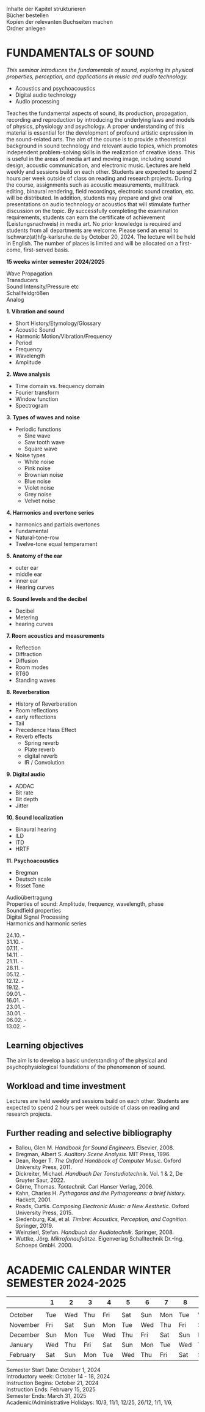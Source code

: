 Inhalte der Kapitel strukturieren<br>
Bücher bestellen<br>
Kopien der relevanten Buchseiten machen<br>
Ordner anlegen<br>



# FUNDAMENTALS OF SOUND

*This seminar introduces the fundamentals of sound, exploring its physical properties, perception, and applications in music and audio technology.*<br>

  - Acoustics and psychoacoustics
  - Digital audio technology
  - Audio processing




Teaches the fundamental aspects of sound, its production, propagation, recording and reproduction by introducing the underlying laws and models of physics, physiology and psychology. A proper understanding of this material is essential for the development of profound artistic expression in the sound-related arts. The aim of the course is to provide a theoretical background in sound technology and relevant audio topics, which promotes independent problem-solving skills in the realization of creative ideas. This is useful in the areas of media art and moving image, including sound design, acoustic communication, and electronic music. Lectures are held weekly and sessions build on each other. Students are expected to spend 2 hours per week outside of class on reading and research projects. During the course, assignments such as acoustic measurements, multitrack editing, binaural rendering, field recordings, electronic sound creation, etc. will be distributed. In addition, students may prepare and give oral presentations on audio technology or acoustics that will stimulate further discussion on the topic. By successfully completing the examination requirements, students can earn the certificate of achievement (Leistungsnachweis) in media art. No prior knowledge is required and students from all departments are welcome. Please send an email to lschwarz(at)hfg-karlsruhe.de by October 20, 2024. The lecture will be held in English. The number of places is limited and will be allocated on a first-come, first-served basis.


**15 weeks winter semester 2024/2025**<br>

Wave Propagation<br>
Transducers<br>
Sound Intensity/Pressure etc <br>
Schallfeldgrößen<br>
Analog<br>

**1. Vibration and sound**
- Short History/Etymology/Glossary
- Acoustic Sound
- Harmonic Motion/Vibration/Frequency
- Period
- Frequency
- Wavelength
- Amplitude

**2. Wave analysis**
- Time domain vs. frequency domain
- Fourier transform
- Window function
- Spectrogram
 

**3. Types of waves and noise**
- Periodic functions
  - Sine wave
  - Saw tooth wave
  - Square wave
- Noise types
  - White noise
  - Pink noise
  - Brownian noise
  - Blue noise
  - Violet noise
  - Grey noise
  - Velvet noise
     
**4. Harmonics and overtone series**
- harmonics and partials overtones
- Fundamental
- Natural-tone-row
- Twelve-tone equal temperament

**5. Anatomy of the ear**
- outer ear
- middle ear
- inner ear
- Hearing curves


**6. Sound levels and the decibel**
- Decibel
- Metering
- hearing curves
    
**7. Room acoustics and measurements**
- Reflection
- Diffraction
- Diffusion
- Room modes
- RT60
- Standing waves
      
**8. Reverberation**
- History of Reverberation
- Room reflections
- early reflections
- Tail
- Precedence Hass Effect
- Reverb effects
  - Spring reverb
  - Plate reverb
  - digital reverb
  - IR / Convolution
    
**9. Digital audio**
- ADDAC
- Bit rate
- Bit depth
- Jitter

    

**10. Sound localization**
- Binaural hearing
- ILD
- ITD
- HRTF

    
**11. Psychoacoustics**
- Bregman
- Deutsch scale
- Risset Tone
    
    

Audioübertragung<br>
Properties of sound: Amplitude, frequency, wavelength, phase<br>
Soundfield properties<br>
Digital Signal Processing<br>
Harmonics and harmonic series<br>



24.10. -  
31.10. -  
07.11. -  
14.11. -  
21.11. -  
28.11. -  
05.12. -  
12.12. -  
19.12. -  
09.01. -  
16.01. -  
23.01. -  
30.01. -  
06.02. -  
13.02. -  



## Learning objectives

The aim is to develop a basic understanding of the physical and psychophysiological foundations of the phenomenon of sound. 



## Workload and time investment

Lectures are held weekly and sessions build on each other. Students are expected to spend 2 hours per week outside of class on reading and research projects.


## Further reading and selective bibliography

- Ballou, Glen M. *Handbook for Sound Engineers.* Elsevier, 2008.
- Bregman, Albert S. *Auditory Scene Analysis.* MIT Press, 1996.
- Dean, Roger T. *The Oxford Handbook of Computer Music.* Oxford University Press, 2011. 
- Dickreiter, Michael. *Handbuch Der Tonstudiotechnik.* Vol. 1 & 2, De Gruyter Saur, 2022. 
- Görne, Thomas. *Tontechnik.* Carl Hanser Verlag, 2006.
- Kahn, Charles H. *Pythagoras and the Pythagoreans: a brief history.* Hackett, 2001.
- Roads, Curtis. *Composing Electronic Music: a New Aesthetic.* Oxford University Press, 2015.
- Siedenburg, Kai, et al. *Timbre: Acoustics, Perception, and Cognition.* Springer, 2019. 
- Weinzierl, Stefan. *Handbuch der Audiotechnik.* Springer, 2008. 
- Wuttke, Jörg. *Mikrofonaufsätze.* Eigenverlag Schalltechnik Dr.-Ing. Schoeps GmbH. 2000.


# ACADEMIC CALENDAR WINTER SEMESTER 2024-2025

|          | 1   | 2   | 3   | 4   | 5   | 6   | 7   | 8   | 9   | 10  | 11  | 12  | 13  | 14  | 15  | 16  | 17  | 18  | 19  | 20  | 21  | 22  | 23  | 24  | 25  | 26  | 27  | 28  | 29  | 30  | 31  |
| -------- | --- | --- | --- | --- | --- | --- | --- | --- | --- | --- | --- | --- | --- | --- | --- | --- | --- | --- | --- | --- | --- | --- | --- | --- | --- | --- | --- | --- | --- | --- | --- |
|          |     |     |     |     |     |     |     |     |     |     |     |     |     |     |     |     |     |     |     |     |     |     |     |     |     |     |     |     |     |     |     |
| October  | Tue | Wed | Thu | Fri | Sat | Sun | Mon | Tue | Wed | Thu | Fri | Sat | Sun | Mon | Tue | Wed | Thu | Fri | Sat | Sun | Mon | Tue | Wed | Thu | Fri | Sat | Sun | Mon | Tue | Wed | Thu |
| November | Fri | Sat | Sun | Mon | Tue | Wed | Thu | Fri | Sat | Sun | Mon | Tue | Wed | Thu | Fri | Sat | Sun | Mon | Tue | Wed | Thu | Fri | Sat | Sun | Mon | Tue | Wed | Thu | Fri | Sat |     |
| December | Sun | Mon | Tue | Wed | Thu | Fri | Sat | Sun | Mon | Tue | Wed | Thu | Fri | Sat | Sun | Mon | Tue | Wed | Thu | Fri | Sat | Sun | Mon | Tue | Wed | Thu | Fri | Sat | Sun | Mon | Tue |
| January  | Wed | Thu | Fri | Sat | Sun | Mon | Tue | Wed | Thu | Fri | Sat | Sun | Mon | Tue | Wed | Thu | Fri | Sat | Sun | Mon | Tue | Wed | Thu | Fri | Sat | Sun | Mon | Tue | Wed | Thu | Fri |
| February | Sat | Sun | Mon | Tue | Wed | Thu | Fri | Sat | Sun | Mon | Tue | Wed | Thu | Fri | Sat | Sun | Mon | Tue | Wed | Thu | Fri | Sat | Sun | Mon | Tue | Wed | Thu | Fri |     |     |     |

Semester Start Date: October 1, 2024<br>
Introductory week: October 14 - 18, 2024<br>
Instruction Begins: October 21, 2024<br>
Instruction Ends: February 15, 2025<br>
Semester Ends: March 31, 2025<br>
Academic/Administrative Holidays: 10/3, 11/1, 12/25, 26/12, 1/1, 1/6,<br>
